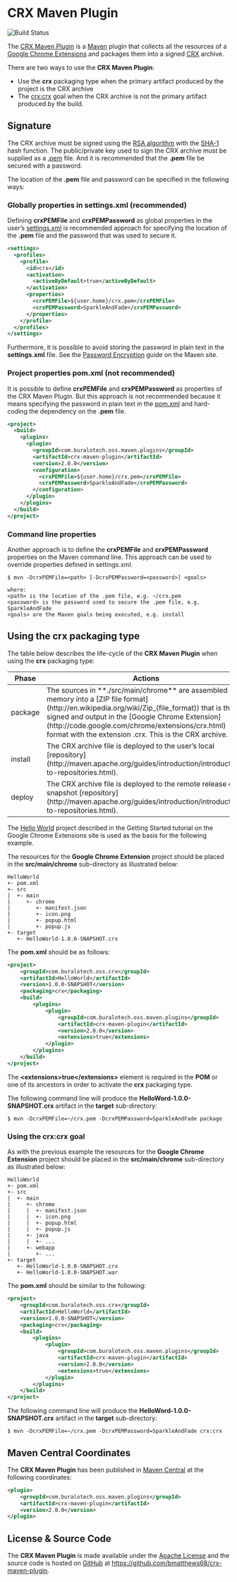 CRX Maven Plugin
================

![Build Status](https://codeship.com/projects/f94fbeb0-b597-0133-d595-724fe1788ad4/status?branch=master)

The [CRX Maven Plugin](http://crx-maven-plugin.btmatthews.com/) is a [Maven](http://maven.apache.org) plugin that
collects all the resources of a [Google Chrome Extensions](http://code.google.com/chrome/extensions/index.html) and
packages them into a signed [CRX](http://code.google.com/chrome/extensions/crx.html) archive.

There are two ways to use the **CRX Maven Plugin**:

* Use the **crx** packaging type when the primary artifact produced by the project is the CRX archive
* The [crx:crx](https://www.buralotech.com/crx-maven-plugin/crx-mojo.html) goal when the CRX archive is not the primary
artifact produced by the build.

Signature
---------
The CRX archive must be signed using the [RSA algorithm](http://en.wikipedia.org/wiki/RSA_(algorithm)) with the
[SHA-1](http://en.wikipedia.org/wiki/SHA-1) hash function. The public/private key used to sign the CRX archive must
be supplied as a [.pem](http://en.wikipedia.org/wiki/X.509#Certificate_filename_extensions) file. And it is
recommended that the **.pem** file be secured with a password.

The location of the **.pem** file and password can be specified in the following ways:

### Globally properties in settings.xml (recommended)

Defining **crxPEMFile** and **crxPEMPassword** as global properties in the user’s
[settings.xml](http://maven.apache.org/settings.html) is recommended approach for specifying the location of the
**.pem** file and the password that was used to secure it.

```xml
<settings>
  <profiles>
    <profile>
      <id>crx</id>
      <activation>
        <activeByDefault>true</activeByDefault>
      </activation>
      <properties>
        <crxPEMFile>${user.home}/crx.pem</crxPEMFile>
        <crxPEMPassword>SparkleAndFade</crxPEMPassword>
      </properties>
    </profile>
  </profiles>
</settings>
```
Furthermore, it is possible to avoid storing the password in plain text in the **settings.xml** file. See the
[Password Encryption](http://maven.apache.org/guides/mini/guide-encryption.html) guide on the Maven site.

### Project properties pom.xml (not recommended)

It is possible to define **crxPEMFile** and **crxPEMPassword** as properties of the CRX Maven Plugin. But this
approach is not recommended because it means specifying the password in plain text in the
[pom.xml](http://maven.apache.org/pom.html) and hard-coding the dependency on the **.pem** file.

```xml
<project>
  <build>
    <plugins>
      <plugin>
        <groupId>com.buralotech.oss.maven.plugins</groupId>
        <artifactId>crx-maven-plugin</artifactId>
        <version>2.0.0</version>
        <configuration>
          <crxPEMFile>${user.home}/crx.pem</crxPEMFile>
          <crxPEMPassword>SparkleAndFade</crxPEMPassword>
        </configuration>
      </plugin>
    </plugins>
  </build>
</project>
```

### Command line properties

Another approach is to define the **crxPEMFile** and **crxPEMPassword** properties on the Maven command line. This
approach can be used to override properties defined in settings.xml.

```
$ mvn -DcrxPEMFile=<path> [-DcrxPEMPassword=<password>] <goals>

where:
<path> is the location of the .pem file, e.g. ~/crx.pem
<password> is the password used to secure the .pem file, e.g. SparkleAndFade
<goals> are the Maven goals being executed, e.g. install
```

Using the crx packaging type
----------------------------
The table below describes the life-cycle of the **CRX Maven Plugin** when using the **crx** packaging type:

<table>
<thead>
<tr><th>Phase</th><th>Actions</th></tr>
</thead>
<tbody>
<tr>
<td>package</td>
<td>The sources in **./src/main/chrome** are assembled in memory into a
[ZIP file format](http://en.wikipedia.org/wiki/Zip_(file_format)) that is then signed and output
in the [Google Chrome Extension](http://code.google.com/chrome/extensions/crx.html) format with the extension .crx.
This is the CRX archive.</td>
</tr>
<tr>
<td>install</td>
<td>The CRX archive file is deployed to the user’s local
[repository](http://maven.apache.org/guides/introduction/introduction-to-repositories.html).</td>
</tr>
<tr>
<td>deploy</td>
<td>The CRX archive file is deployed to the remote release or snapshot
[repository](http://maven.apache.org/guides/introduction/introduction-to-repositories.html).</td></tr>
</tbody>
</table>

The [Hello World](http://code.google.com/chrome/extensions/examples/tutorials/getstarted.zip) project described in
the Getting Started tutorial on the Google Chrome Extensions site is used as the basis for the following example.

The resources for the **Google Chrome Extension** project should be placed in the **src/main/chrome** sub-directory
as illustrated below:

```
HelloWorld
+- pom.xml
+- src
|  +- main
|     +- chrome
|        +- manifest.json
|        +- icon.png
|        +- popup.html
|        +- popup.js
+- target
   +- HelloWorld-1.0.0-SNAPSHOT.crx
```

The **pom.xml** should be as follows:

```xml
<project>
    <groupId>com.buralotech.oss.crx</groupId>
    <artifactId>HelloWorld</artifactId>
    <version>1.0.0-SNAPSHOT</version>
    <packaging>crx</packaging>
    <build>
        <plugins>
            <plugin>
                <groupId>com.buralotech.oss.maven.plugins</groupId>
                <artifactId>crx-maven-plugin</artifactId>
                <version>2.0.0</version>
                <extensions>true</extensions>
            </plugin>
        </plugins>
    </build>
</project>
```

The **&lt;extensions&gt;true&lt;/extensions&gt;** element is required in the **POM** or one of its ancestors in order
to activate the **crx** packaging type.

The following command line will produce the **HelloWord-1.0.0-SNAPSHOT.crx** artifact in the **target** sub-directory:

```
$ mvn -DcrxPEMFile=~/crx.pem -DcrxPEMPassword=SparkleAndFade package
```

### Using the crx:crx goal

As with the previous example the resources for the **Google Chrome Extension** project should be placed in the
**src/main/chrome** sub-directory as illustrated below:

```
HelloWorld
+- pom.xml
+- src
|  +- main
|     +- chrome
|     |  +- manifest.json
|     |  +- icon.png
|     |  +- popup.html
|     |  +- popup.js
|     +- java
|     |  +- ...
|     +- webapp
|        +- ...
+- target
   +- HelloWorld-1.0.0-SNAPSHOT.crx
   +- HelloWorld-1.0.0-SNAPSHOT.war
```

The **pom.xml** should be similar to the following:

```xml
<project>
    <groupId>com.buralotech.oss.crx</groupId>
    <artifactId>HelloWorld</artifactId>
    <version>1.0.0-SNAPSHOT</version>
    <packaging>crx</packaging>
    <build>
        <plugins>
            <plugin>
                <groupId>com.buralotech.oss.maven.plugins</groupId>
                <artifactId>crx-maven-plugin</artifactId>
                <version>2.0.0</version>
                <extensions>true</extensions>
            </plugin>
        </plugins>
    </build>
</project>
```

The following command line will produce the **HelloWord-1.0.0-SNAPSHOT.crx** artifact in the **target** sub-directory:

```
$ mvn -DcrxPEMFile=~/crx.pem -DcrxPEMPassword=SparkleAndFade crx:crx
```

Maven Central Coordinates
-------------------------
The **CRX Maven Plugin** has been published in [Maven Central](http://search.maven.org) at the following coordinates:

```xml
<plugin>
    <groupId>com.buralotech.oss.maven.plugins</groupId>
    <artifactId>crx-maven-plugin</artifactId>
    <version>2.0.0</version>
</plugin>
```

License & Source Code
---------------------
The **CRX Maven Plugin** is made available under the [Apache License](http://www.apache.org/licenses/LICENSE-2.0.html)
and the source code is hosted on [GitHub](http://github.com) at https://github.com/bmatthews68/crx-maven-plugin.
